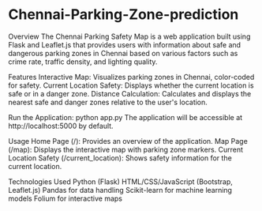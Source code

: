 # Chennai-Parking-Zone-prediction
Overview
The Chennai Parking Safety Map is a web application built using Flask and Leaflet.js that provides users with information about safe and dangerous parking zones in Chennai based on various factors such as crime rate, traffic density, and lighting quality.

Features
Interactive Map: Visualizes parking zones in Chennai, color-coded for safety.
Current Location Safety: Displays whether the current location is safe or in a danger zone.
Distance Calculation: Calculates and displays the nearest safe and danger zones relative to the user's location.


Run the Application:
python app.py
The application will be accessible at http://localhost:5000 by default.

Usage
Home Page (/): Provides an overview of the application.
Map Page (/map): Displays the interactive map with parking zone markers.
Current Location Safety (/current_location): Shows safety information for the current location.


Technologies Used
Python (Flask)
HTML/CSS/JavaScript (Bootstrap, Leaflet.js)
Pandas for data handling
Scikit-learn for machine learning models
Folium for interactive maps
